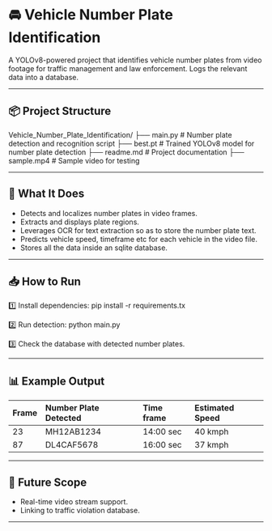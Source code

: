 # 🚘 Vehicle Number Plate Identification

A YOLOv8-powered project that identifies vehicle number plates from video footage for traffic management and law enforcement. Logs the relevant data into a database.

---

## 📦 Project Structure

Vehicle_Number_Plate_Identification/
├── main.py # Number plate detection and recognition script
├── best.pt # Trained YOLOv8 model for number plate detection
├── readme.md # Project documentation
├── sample.mp4 # Sample video for testing

---

## 📖 What It Does

- Detects and localizes number plates in video frames.
- Extracts and displays plate regions.
- Leverages OCR for text extraction so as to store the number plate text.
- Predicts vehicle speed, timeframe etc for each vehicle in the video file.
- Stores all the data inside an sqlite database.

---

## 📥 How to Run

1️⃣ Install dependencies:
pip install -r requirements.tx

2️⃣ Run detection:
python main.py

3️⃣ Check the database with detected number plates.

---

## 📊 Example Output

| Frame | Number Plate Detected | Time frame | Estimated Speed |
|:------|:---------------------|:------------|:----------------|
| 23    | MH12AB1234            | 14:00 sec  | 40 kmph         |
| 87    | DL4CAF5678            | 16:00 sec  | 37 kmph         |

---

## 📌 Future Scope

- Real-time video stream support.
- Linking to traffic violation database.

---